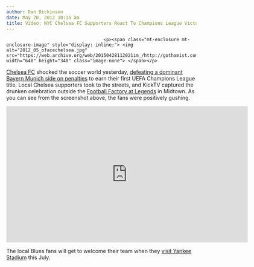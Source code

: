 ```yaml
---
author: Dan Dickinson
date: May 20, 2012 10:15 am
title: Video: NYC Chelsea FC Supporters React To Champions League Victory
---
```


	
										<p><span class="mt-enclosure mt-enclosure-image" style="display: inline;"> <img alt="2012_05_ofacechelsea.jpg" src="https://web.archive.org/web/20150428112021im_/http://gothamist.com/attachments/jen/2012_05_ofacechelsea.jpg" width="640" height="348" class="image-none"> </span></p>

<p><a href="https://web.archive.org/web/20150428112021/http://chelseafc.com/">Chelsea FC</a> shocked the soccer world yesterday, <a href="https://web.archive.org/web/20150428112021/http://www.bbc.co.uk/sport/0/football/18044385">defeating a dominant Bayern Munich side on penalties</a> to earn their first UEFA Champions League title.  Local Chelsea supporters took to the streets, and KickTV captured the drunken celebration outside the <a href="https://web.archive.org/web/20150428112021/http://www.footballfactoryny.com/">Football Factory at Legends</a> in Midtown.  As you can see from the screenshot above, the fans were positively gushing.</p>

<p><iframe width="640" height="360" src="https://web.archive.org/web/20150428112021if_/http://www.youtube.com/embed/L7Rpl59IJZw?rel=0" frameborder="0" allowfullscreen></iframe></p>

<p>The local Blues fans will get to welcome their team when they <a href="https://web.archive.org/web/20150428112021/http://gothamist.com/2012/05/07/chelsea_fc_are_coming_to_yankee_sta.php">visit Yankee Stadium</a> this July.</p>					
										
									
				